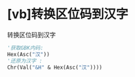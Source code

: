 # [vb]转换区位码到汉字

转换区位码到汉字

```vb
'获取GBK内码: 
Hex(Asc("汉"))   
'还原为汉字 : 
Chr(Val("&H" & Hex(Asc("汉"))))
```


